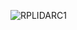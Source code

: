 ![RPLIDARC1](https://cdn.discordapp.com/attachments/1175717539511291945/1398952013173096478/WhatsApp_Image_2025-07-26_at_17.30.20_ba0f506f.jpg?ex=68aad397&is=68a98217&hm=29637625adc36700a2691991404a69350b9b2ea67d64b78eb219f45f09ac83ad&)
